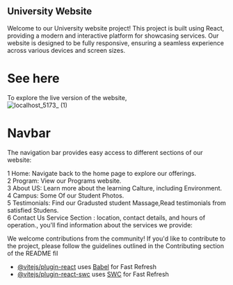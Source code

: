 ## University Website

Welcome to our University website project! This project is built using React, providing a modern and interactive platform for showcasing services. Our website is designed to be fully responsive, ensuring a seamless experience across various devices and screen sizes.

# See here
To explore the live version of the website,<br>![localhost_5173_ (1)](https://github.com/Achinthagithub/University-Webside/assets/122146942/a0f227fc-b558-4c7c-9d6a-c3d826821695)





# Navbar
The navigation bar provides easy access to different sections of our website:

1 Home: Navigate back to the home page to explore our offerings.<br>
2 Program: View our Programs website.<br>
3 About US: Learn more about the learning Calture, including Environment.<br>
4 Campus: Some Of our Student Photos.<br>
5 Testimonials: Find our Gradusted student Massage,Read testimonials from satisfied Studens. <br>
6 Contact Us Service Section : location, contact details, and hours of operation., you'll find information about the services we provide:<br>
                  


We welcome contributions from the community! If you'd like to contribute to the project, please follow the guidelines outlined in the Contributing section of the README fil

- [@vitejs/plugin-react](https://github.com/vitejs/vite-plugin-react/blob/main/packages/plugin-react/README.md) uses [Babel](https://babeljs.io/) for Fast Refresh
- [@vitejs/plugin-react-swc](https://github.com/vitejs/vite-plugin-react-swc) uses [SWC](https://swc.rs/) for Fast Refresh
